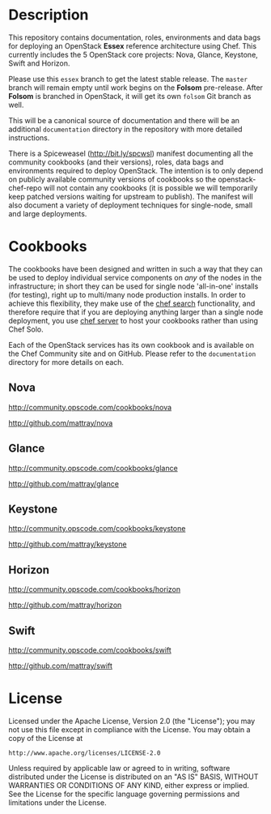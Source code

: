 Description
===========
This repository contains documentation, roles, environments and data bags for deploying an OpenStack **Essex** reference architecture using Chef. This currently includes the 5 OpenStack core projects: Nova, Glance, Keystone, Swift and Horizon.

Please use this `essex` branch to get the latest stable release. The `master` branch will remain empty until work begins on the **Folsom** pre-release. After **Folsom** is branched in OpenStack, it will get its own `folsom` Git branch as well.

This will be a canonical source of documentation and there will be an additional `documentation` directory in the repository with more detailed instructions.

There is a Spiceweasel (http://bit.ly/spcwsl) manifest documenting all the community cookbooks (and their versions), roles, data bags and environments required to deploy OpenStack. The intention is to only depend on publicly available community versions of cookbooks so the openstack-chef-repo will not contain any cookbooks (it is possible we will temporarily keep patched versions waiting for upstream to publish). The manifest will also document a variety of deployment techniques for single-node, small and large deployments.

Cookbooks
=========
The cookbooks have been designed and written in such a way that they can be used to deploy individual service components on _any_ of the nodes in the infrastructure; in short they can be used for single node 'all-in-one' installs (for testing), right up to multi/many node production installs. In order to achieve this flexibility, they make use of the [chef search](http://wiki.opscode.com/display/chef/Search) functionality, and therefore require that if you are deploying anything larger than a single node deployment, you use [chef server](http://wiki.opscode.com/display/chef/Chef+Server) to host your cookbooks rather than using Chef Solo.

Each of the OpenStack services has its own cookbook and is available on the Chef Community site and on GitHub. Please refer to the `documentation` directory for more details on each.

Nova
----
http://community.opscode.com/cookbooks/nova

http://github.com/mattray/nova

Glance
------
http://community.opscode.com/cookbooks/glance

http://github.com/mattray/glance

Keystone
--------
http://community.opscode.com/cookbooks/keystone

http://github.com/mattray/keystone

Horizon
--------
http://community.opscode.com/cookbooks/horizon

http://github.com/mattray/horizon

Swift
-----
http://community.opscode.com/cookbooks/swift

http://github.com/mattray/swift

License
=======
Licensed under the Apache License, Version 2.0 (the "License");
you may not use this file except in compliance with the License.
You may obtain a copy of the License at

    http://www.apache.org/licenses/LICENSE-2.0

Unless required by applicable law or agreed to in writing, software
distributed under the License is distributed on an "AS IS" BASIS,
WITHOUT WARRANTIES OR CONDITIONS OF ANY KIND, either express or implied.
See the License for the specific language governing permissions and
limitations under the License.

